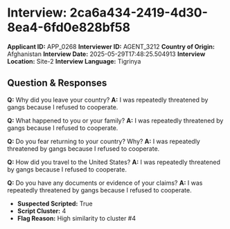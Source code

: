# Interview: 2ca6a434-2419-4d30-8ea4-6fd0e828bf58
**Applicant ID:** APP_0268
**Interviewer ID:** AGENT_3212
**Country of Origin:** Afghanistan
**Interview Date:** 2025-05-29T17:48:25.504913
**Interview Location:** Site-2
**Interview Language:** Tigrinya

## Question & Responses

**Q:** Why did you leave your country?
**A:** I was repeatedly threatened by gangs because I refused to cooperate.

**Q:** What happened to you or your family?
**A:** I was repeatedly threatened by gangs because I refused to cooperate.

**Q:** Do you fear returning to your country? Why?
**A:** I was repeatedly threatened by gangs because I refused to cooperate.

**Q:** How did you travel to the United States?
**A:** I was repeatedly threatened by gangs because I refused to cooperate.

**Q:** Do you have any documents or evidence of your claims?
**A:** I was repeatedly threatened by gangs because I refused to cooperate.

- **Suspected Scripted:** True
- **Script Cluster:** 4
- **Flag Reason:** High similarity to cluster #4